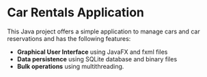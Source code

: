 # Car Rentals Application

This Java project offers a simple application to manage cars and car reservations and has the following features:
- **Graphical User Interface** using JavaFX and fxml files
- **Data persistence** using SQLite database and binary files
- **Bulk operations** using multithreading.